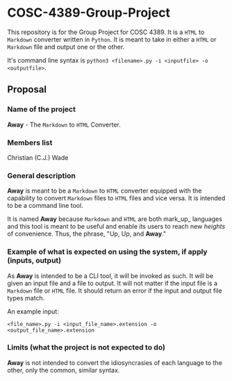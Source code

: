# COSC-4389-Group-Project

This repository is for the Group Project for COSC 4389. It is a `HTML` to `Markdown` converter written in `Python`. It is meant to take in either a `HTML` or `Markdown` file and output one or the other.

It's command line syntax is `python3 <filename>.py -i <inputfile> -o <outputfile>`.

## Proposal

### Name of the project

**Away** - The `Markdown` to `HTML` Converter.

### Members list

Christian (C.J.) Wade

### General description

**Away** is meant to be a `Markdown` to `HTML` converter equipped with the capability to convert `Markdown` files to `HTML` files and vice versa. It is intended to be a command line tool.

It is named **Away** because `Markdown` and `HTML` are both mark_up_ languages and this tool is meant to be useful and enable its users to reach new _heights_ of convenience. Thus, the phrase, "Up, Up, and **Away**."

### Example of what is expected on using the system, if apply (inputs, output)

As **Away** is intended to be a CLI tool, it will be invoked as such. It will be given an input file and a file to output. It will not matter if the input file is a `Markdown` file or `HTML` file. It should return an error if the input and output file types match.

An example input:

`<file_name>.py -i <input_file_name>.extension -o <output_file_name>.extension`

### Limits (what the project is not expected to do)

**Away** is not intended to convert the idiosyncrasies of each language to the other, only the common, similar syntax.
